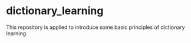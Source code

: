 # dictionary_learning

This repository is applied to introduce some basic principles of dictionary learning.  
